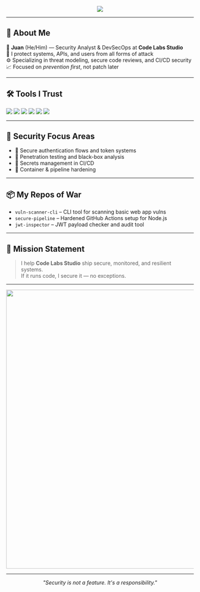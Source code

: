 <!-- Animated banner -->
<p align="center">
  <img src="https://readme-typing-svg.demolab.com?font=Source+Code+Pro&weight=600&size=24&duration=2500&pause=1000&color=FF7F00&center=true&vCenter=true&width=800&lines=Hi%2C+I'm+Juan+%F0%9F%91%8B;Cybersecurity+%7C+DevSecOps+%7C+Code+Labs+Studio;Hardening+infrastructure+with+precision+%F0%9F%94%95;Zero+Trust.+Maximum+Control." />
</p>

---

## 🔐 About Me

🧱 **Juan** (He/Him) — Security Analyst & DevSecOps at **Code Labs Studio**  
💼 I protect systems, APIs, and users from all forms of attack  
⚙️ Specializing in threat modeling, secure code reviews, and CI/CD security  
📈 Focused on *prevention first*, not patch later

---

## 🛠️ Tools I Trust

<p align="left">
  <img src="https://img.shields.io/badge/Nmap-85BE4C?style=for-the-badge&logo=nmap&logoColor=white"/>
  <img src="https://img.shields.io/badge/Wireshark-1679B4?style=for-the-badge&logo=wireshark&logoColor=white"/>
  <img src="https://img.shields.io/badge/Burp%20Suite-FF5722?style=for-the-badge&logo=burpsuite&logoColor=white"/>
  <img src="https://img.shields.io/badge/OWASP-000000?style=for-the-badge&logo=owasp&logoColor=white"/>
  <img src="https://img.shields.io/badge/Docker_Security-2496ED?style=for-the-badge&logo=docker&logoColor=white"/>
  <img src="https://img.shields.io/badge/GitHub_Actions_Security-2088FF?style=for-the-badge&logo=github-actions&logoColor=white"/>
</p>

---

## 🚨 Security Focus Areas

- 🔎 Secure authentication flows and token systems  
- 🧪 Penetration testing and black-box analysis  
- 🔐 Secrets management in CI/CD  
- 🧬 Container & pipeline hardening

---

## 📦 My Repos of War

- `vuln-scanner-cli` – CLI tool for scanning basic web app vulns  
- `secure-pipeline` – Hardened GitHub Actions setup for Node.js  
- `jwt-inspector` – JWT payload checker and audit tool

---

## 🧭 Mission Statement

> I help **Code Labs Studio** ship secure, monitored, and resilient systems.  
> If it runs code, I secure it — no exceptions.

---

<p align="center">
  <img src="https://media0.giphy.com/media/v1.Y2lkPTc5MGI3NjExbnJ6NjFxM2phdnEwaXpwNHVqdWhkdGUycGYzMHNpNDMwY29nZ2cyMiZlcD12MV9pbnRlcm5hbF9naWZfYnlfaWQmY3Q9Zw/wTbpsFBs4Ek5W/giphy.gif" width="750"/>
</p>

---

<p align="center">
  <i>"Security is not a feature. It's a responsibility."</i>
</p>

